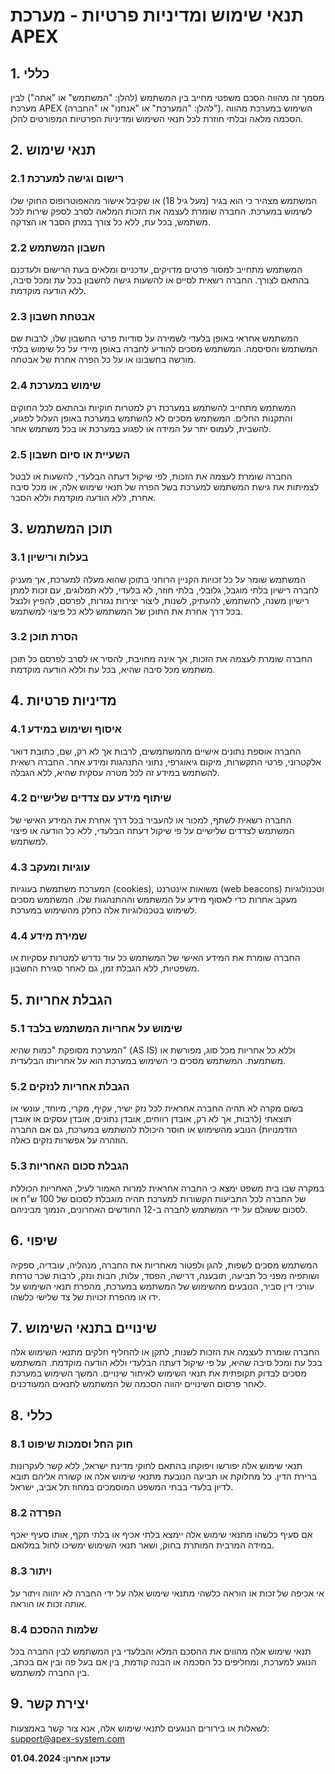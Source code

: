 # תנאי שימוש ומדיניות פרטיות - מערכת APEX

## 1. כללי

מסמך זה מהווה הסכם משפטי מחייב בין המשתמש (להלן: "המשתמש" או "אתה") לבין מערכת APEX (להלן: "המערכת" או "אנחנו" או "החברה"). השימוש במערכת מהווה הסכמה מלאה ובלתי חוזרת לכל תנאי השימוש ומדיניות הפרטיות המפורטים להלן.

## 2. תנאי שימוש

### 2.1 רישום וגישה למערכת

המשתמש מצהיר כי הוא בגיר (מעל גיל 18) או שקיבל אישור מהאפוטרופוס החוקי שלו לשימוש במערכת. החברה שומרת לעצמה את הזכות המלאה לסרב לספק שירות לכל משתמש, בכל עת, ללא כל צורך במתן הסבר או הצדקה.

### 2.2 חשבון המשתמש

המשתמש מתחייב למסור פרטים מדויקים, עדכניים ומלאים בעת הרישום ולעדכנם בהתאם לצורך. החברה רשאית לסיים או להשעות גישה לחשבון בכל עת ומכל סיבה, ללא הודעה מוקדמת.

### 2.3 אבטחת חשבון

המשתמש אחראי באופן בלעדי לשמירה על סודיות פרטי החשבון שלו, לרבות שם המשתמש והסיסמה. המשתמש מסכים להודיע לחברה באופן מיידי על כל שימוש בלתי מורשה בחשבונו או על כל הפרה אחרת של אבטחה.

### 2.4 שימוש במערכת

המשתמש מתחייב להשתמש במערכת רק למטרות חוקיות ובהתאם לכל החוקים והתקנות החלים. המשתמש מסכים לא להשתמש במערכת באופן העלול לפגוע, להשבית, לעמוס יתר על המידה או לפגוע במערכת או בכל משתמש אחר.

### 2.5 השעיית או סיום חשבון

החברה שומרת לעצמה את הזכות, לפי שיקול דעתה הבלעדי, להשעות או לבטל לצמיתות את גישת המשתמש למערכת בשל הפרה של תנאי שימוש אלה, או מכל סיבה אחרת, ללא הודעה מוקדמת וללא הסבר.

## 3. תוכן המשתמש

### 3.1 בעלות ורישיון

המשתמש שומר על כל זכויות הקניין הרוחני בתוכן שהוא מעלה למערכת, אך מעניק לחברה רישיון בלתי מוגבל, גלובלי, בלתי חוזר, לא בלעדי, ללא תמלוגים, עם זכות למתן רישיון משנה, להשתמש, להעתיק, לשנות, ליצור יצירות נגזרות, לפרסם, להפיץ ולנצל בכל דרך אחרת את התוכן של המשתמש ללא כל פיצוי למשתמש.

### 3.2 הסרת תוכן

החברה שומרת לעצמה את הזכות, אך אינה מחויבת, להסיר או לסרב לפרסם כל תוכן משתמש מכל סיבה שהיא, בכל עת וללא הודעה מוקדמת.

## 4. מדיניות פרטיות

### 4.1 איסוף ושימוש במידע

החברה אוספת נתונים אישיים מהמשתמשים, לרבות אך לא רק, שם, כתובת דואר אלקטרוני, פרטי התקשרות, מיקום גיאוגרפי, נתוני התנהגות ומידע אחר. החברה רשאית להשתמש במידע זה לכל מטרה עסקית שהיא, ללא הגבלה.

### 4.2 שיתוף מידע עם צדדים שלישיים

החברה רשאית לשתף, למכור או להעביר בכל דרך אחרת את המידע האישי של המשתמש לצדדים שלישיים על פי שיקול דעתה הבלעדי, ללא כל הודעה או פיצוי למשתמש.

### 4.3 עוגיות ומעקב

המערכת משתמשת בעוגיות (cookies), משואות אינטרנט (web beacons) וטכנולוגיות מעקב אחרות כדי לאסוף מידע על המשתמש וההתנהגות שלו. המשתמש מסכים לשימוש בטכנולוגיות אלה כחלק מהשימוש במערכת.

### 4.4 שמירת מידע

החברה שומרת את המידע האישי של המשתמש כל עוד נדרש למטרות עסקיות או משפטיות, ללא הגבלת זמן, גם לאחר סגירת החשבון.

## 5. הגבלת אחריות

### 5.1 שימוש על אחריות המשתמש בלבד

המערכת מסופקת "כמות שהיא" (AS IS) וללא כל אחריות מכל סוג, מפורשת או משתמעת. המשתמש מסכים כי השימוש במערכת הוא על אחריותו הבלעדית.

### 5.2 הגבלת אחריות לנזקים

בשום מקרה לא תהיה החברה אחראית לכל נזק ישיר, עקיף, מקרי, מיוחד, עונשי או תוצאתי (לרבות, אך לא רק, אובדן רווחים, אובדן נתונים, אובדן עסקים או אובדן הזדמנויות) הנובע מהשימוש או חוסר היכולת להשתמש במערכת, גם אם החברה הוזהרה על אפשרות נזקים כאלה.

### 5.3 הגבלת סכום האחריות

במקרה שבו בית משפט ימצא כי החברה אחראית למרות האמור לעיל, האחריות הכוללת של החברה לכל התביעות הקשורות למערכת תהיה מוגבלת לסכום של 100 ש"ח או לסכום ששולם על ידי המשתמש לחברה ב-12 החודשים האחרונים, הנמוך מביניהם.

## 6. שיפוי

המשתמש מסכים לשפות, להגן ולפטור מאחריות את החברה, מנהליה, עובדיה, ספקיה ושותפיה מפני כל תביעה, תובענה, דרישה, הפסד, עלות, חבות ונזק, לרבות שכר טרחת עורכי דין סביר, הנובעים מהשימוש של המשתמש במערכת, מהפרת תנאי השימוש על ידו או מהפרת זכויות של צד שלישי כלשהו.

## 7. שינויים בתנאי השימוש

החברה שומרת לעצמה את הזכות לשנות, לתקן או להחליף חלקים מתנאי השימוש אלה בכל עת ומכל סיבה שהיא, על פי שיקול דעתה הבלעדי וללא הודעה מוקדמת. המשתמש מסכים לבדוק תקופתית את תנאי השימוש לאיתור שינויים. המשך השימוש במערכת לאחר פרסום השינויים יהווה הסכמה של המשתמש לתנאים המעודכנים.

## 8. כללי

### 8.1 חוק החל וסמכות שיפוט

תנאי שימוש אלה יפורשו ויפוקחו בהתאם לחוקי מדינת ישראל, ללא קשר לעקרונות ברירת הדין. כל מחלוקת או תביעה הנובעת מתנאי שימוש אלה או קשורה אליהם תובא לדיון בלעדי בבתי המשפט המוסמכים במחוז תל אביב, ישראל.

### 8.2 הפרדה

אם סעיף כלשהו מתנאי שימוש אלה יימצא בלתי אכיף או בלתי תקף, אותו סעיף יאכף במידה המרבית המותרת בחוק, ושאר תנאי השימוש ימשיכו לחול במלואם.

### 8.3 ויתור

אי אכיפה של זכות או הוראה כלשהי מתנאי שימוש אלה על ידי החברה לא יהווה ויתור על אותה זכות או הוראה.

### 8.4 שלמות ההסכם

תנאי שימוש אלה מהווים את ההסכם המלא והבלעדי בין המשתמש לבין החברה בכל הנוגע למערכת, ומחליפים כל הסכמה או הבנה קודמת, בין אם בעל פה ובין אם בכתב, בין החברה למשתמש.

## 9. יצירת קשר

לשאלות או בירורים הנוגעים לתנאי שימוש אלה, אנא צור קשר באמצעות: support@apex-system.com

**עדכון אחרון: 01.04.2024**
